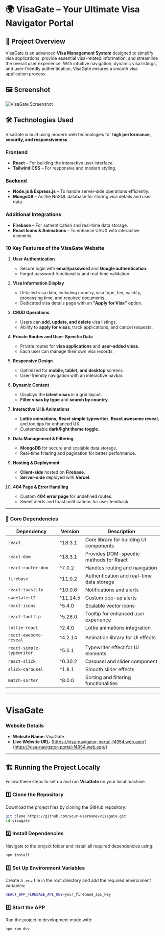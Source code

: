 # 🌍 VisaGate – Your Ultimate Visa Navigator Portal  

## 🚀 Project Overview  
VisaGate is an advanced **Visa Management System** designed to simplify visa applications, provide essential visa-related information, and streamline the overall user experience. With intuitive navigation, dynamic visa listings, and user-friendly authentication, VisaGate ensures a smooth visa application process.

## 🖼️ Screenshot  
![VisaGate Screenshot](https://i.ibb.co.com/TxQQGXdd/Screenshot-2025-02-05-023229.png)

## 🛠️ Technologies Used  
VisaGate is built using modern web technologies for **high performance, security, and responsiveness**.

### **Frontend**  
- **React** – For building the interactive user interface.  
- **Tailwind CSS** – For responsive and modern styling.  

### **Backend**  
- **Node.js & Express.js** – To handle server-side operations efficiently.  
- **MongoDB** – As the NoSQL database for storing visa details and user data.  

### **Additional Integrations**  
- **Firebase** – For authentication and real-time data storage.  
- **React Icons & Animations** – To enhance UI/UX with interactive elements.  

### **10 Key Features of the VisaGate Website**  

1. **User Authentication**  
   - Secure login with **email/password** and **Google authentication**.  
   - Forgot password functionality and real-time validation.  

2. **Visa Information Display**  
   - Detailed visa data, including country, visa type, fee, validity, processing time, and required documents.  
   - Dedicated visa details page with an **"Apply for Visa"** option.  

3. **CRUD Operations**  
   - Users can **add, update, and delete** visa listings.  
   - Ability to **apply for visas**, track applications, and cancel requests.  

4. **Private Routes and User-Specific Data**  
   - Private routes for **visa applications** and **user-added visas**.  
   - Each user can manage their own visa records.  

5. **Responsive Design**  
   - Optimized for **mobile, tablet, and desktop** screens.  
   - User-friendly navigation with an interactive navbar.  

6. **Dynamic Content**  
   - Displays the **latest visas** in a grid layout.  
   - **Filter visas by type** and **search by country**.  

7. **Interactive UI & Animations**  
   - **Lottie animations**, **React simple typewriter**, **React awesome reveal**, and tooltips for enhanced UX.  
   - Customizable **dark/light theme toggle**.  

8. **Data Management & Filtering**  
   - **MongoDB** for secure and scalable data storage.  
   - Real-time filtering and pagination for better performance.  

9. **Hosting & Deployment**  
   - **Client-side** hosted on **Firebase**.  
   - **Server-side** deployed with **Vercel**.  

10. **404 Page & Error Handling**  
    - Custom **404 error page** for undefined routes.  
    - Sweet alerts and toast notifications for user feedback.  

---

### 🔹 **Core Dependencies**  
| Dependency | Version | Description |
|------------|---------|-------------|
| `react` | ^18.3.1 | Core library for building UI components |
| `react-dom` | ^18.3.1 | Provides DOM-specific methods for React |
| `react-router-dom` | ^7.0.2 | Handles routing and navigation |
| `firebase` | ^11.0.2 | Authentication and real-time data storage |
| `react-toastify` | ^10.0.6 | Notifications and alerts |
| `sweetalert2` | ^11.14.5 | Custom pop-up alerts |
| `react-icons` | ^5.4.0 | Scalable vector icons |
| `react-tooltip` | ^5.28.0 | Tooltip for enhanced user experience |
| `lottie-react` | ^2.4.0 | Lottie animations integration |
| `react-awesome-reveal` | ^4.2.14 | Animation library for UI effects |
| `react-simple-typewriter` | ^5.0.1 | Typewriter effect for UI elements |
| `react-slick` | ^0.30.2 | Carousel and slider component |
| `slick-carousel` | ^1.8.1 | Smooth slider effects |
| `match-sorter` | ^8.0.0 | Sorting and filtering functionalities |

---

# VisaGate  

### **Website Details**  
- **Website Name:** VisaGate  
- **Live Website URL:** [https://visa-navigator-portal-f4954.web.app/](https://visa-navigator-portal-f4954.web.app/)  

---

## 🏗️ Running the Project Locally  
Follow these steps to set up and run **VisaGate** on your local machine.  

### 1️⃣ **Clone the Repository**  
Download the project files by cloning the GitHub repository:  
```sh
git clone https://github.com/your-username/visagate.git
cd visagate
```

### 2️⃣ **Install Dependencies**  
Navigate to the project folder and install all required dependencies using:
```sh
npm install
```

### 3️⃣ **Set Up Environment Variables**  
Create a `.env` file in the root directory and add the required environment variables:
```sh
REACT_APP_FIREBASE_API_KEY=your_firebase_api_key
```

### 4️⃣ **Start the APP**  
Run the project in development mode with:
```sh
npm run dev
```

